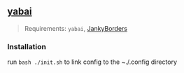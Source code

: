 ## [yabai](https://github.com/koekeishiya/yabai)

> Requirements: `yabai`, [JankyBorders](https://github.com/FelixKratz/JankyBorders)

### Installation

run `bash ./init.sh` to link config to the ~./.config directory

